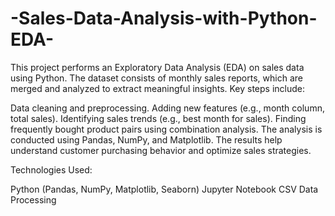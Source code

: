 # -Sales-Data-Analysis-with-Python-EDA-
This project performs an Exploratory Data Analysis (EDA) on sales data using Python. The dataset consists of monthly sales reports, which are merged and analyzed to extract meaningful insights. Key steps include:

Data cleaning and preprocessing.
Adding new features (e.g., month column, total sales).
Identifying sales trends (e.g., best month for sales).
Finding frequently bought product pairs using combination analysis.
The analysis is conducted using Pandas, NumPy, and Matplotlib. The results help understand customer purchasing behavior and optimize sales strategies.

Technologies Used:

Python (Pandas, NumPy, Matplotlib, Seaborn)
Jupyter Notebook
CSV Data Processing
